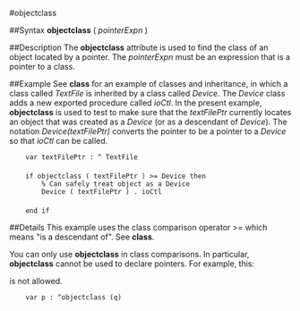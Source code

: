 
#objectclass

##Syntax
**objectclass** ( _pointerExpn_ )


##Description
The **objectclass** attribute is used to find the class of an object located by a pointer. The _pointerExpn_ must be an expression that is a pointer to a class.


##Example
See **class** for an example of classes and inheritance, in which a class called _TextFile_ is inherited by a class called _Device_. The _Device_ class adds a new exported procedure called _ioCtl_. In the present example, **objectclass** is used to test to make sure that the _textFilePtr_ currently locates an object that was created as a _Device_ (or as a descendant of _Device_). The notation _Device(textFilePtr)_ converts the pointer to be a pointer to a _Device_ so that _ioCtl_ can be called.

        var textFilePtr : ^ TextFile
        
        if objectclass ( textFilePtr ) >= Device then
            % Can safely treat object as a Device
            Device ( textFilePtr ) . ioCtl
            
        end if
##Details
This example uses the class comparison operator >= which means "is a descendant of". See **class**.

You can only use **objectclass**  in class comparisons. In particular, **objectclass** cannot be used to declare pointers. For example, this: 

is not allowed.

        var p : ^objectclass (q)
